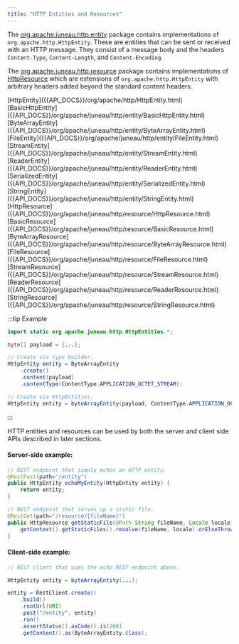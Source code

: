 ```yaml
---
title: "HTTP Entities and Resources"
---
```


The [org.apache.juneau.http.entity]({{API_DOCS}}/org/apache/juneau/http/entity.html) package contains implementations of
`org.apache.http.HttpEntity`.
These are entities that can be sent or received with an HTTP message.
They consist of a message body and the headers `Content-Type`, `Content-Length`, and `Content-Encoding`.

The [org.apache.juneau.http.resource]({{API_DOCS}}/org/apache/juneau/http/resource.html) package contains implementations of [HttpResource]({{API_DOCS}}/org/apache/juneau/http/resource/HttpResource.html) which are extensions of `org.apache.http.HttpEntity` with arbitrary headers added beyond the standard content headers.

<tree>
<node-0><java-interface>[HttpEntity]({{API_DOCS}}/org/apache/http/HttpEntity.html)</java-interface></node-0>
<node-1><java-class>[BasicHttpEntity]({{API_DOCS}}/org/apache/juneau/http/entity/BasicHttpEntity.html)</java-class></node-1>
<node-2><javac-class>[ByteArrayEntity]({{API_DOCS}}/org/apache/juneau/http/entity/ByteArrayEntity.html)</javac-class> <javac-class>[FileEntity]({{API_DOCS}}/org/apache/juneau/http/entity/FileEntity.html)</javac-class> <javac-class>[StreamEntity]({{API_DOCS}}/org/apache/juneau/http/entity/StreamEntity.html)</javac-class> <javac-class>[ReaderEntity]({{API_DOCS}}/org/apache/juneau/http/entity/ReaderEntity.html)</javac-class> <javac-class>[SerializedEntity]({{API_DOCS}}/org/apache/juneau/http/entity/SerializedEntity.html)</javac-class> <javac-class>[StringEntity]({{API_DOCS}}/org/apache/juneau/http/entity/StringEntity.html)</javac-class></node-2>
<node-1><java-interface>[HttpResource]({{API_DOCS}}/org/apache/juneau/http/resource/HttpResource.html)</java-interface></node-1>
<node-2><java-class>[BasicResource]({{API_DOCS}}/org/apache/juneau/http/resource/BasicResource.html)</java-class></node-2>
<node-3><javac-class>[ByteArrayResource]({{API_DOCS}}/org/apache/juneau/http/resource/ByteArrayResource.html)</javac-class> <javac-class>[FileResource]({{API_DOCS}}/org/apache/juneau/http/resource/FileResource.html)</javac-class> <javac-class>[StreamResource]({{API_DOCS}}/org/apache/juneau/http/resource/StreamResource.html)</javac-class> <javac-class>[ReaderResource]({{API_DOCS}}/org/apache/juneau/http/resource/ReaderResource.html)</javac-class> <javac-class>[StringResource]({{API_DOCS}}/org/apache/juneau/http/resource/StringResource.html)</javac-class></node-3>
</tree>

:::tip Example
```java
import static org.apache.juneau.http.HttpEntities.*;

byte[] payload = {...};

// Create via type builder.
HttpEntity entity = ByteArrayEntity
    .create()
    .content(payload)
    .contentType(ContentType.APPLICATION_OCTET_STREAM);

// Create via HttpEntities.
HttpEntity entity = byteArrayEntity(payload, ContentType.APPLICATION_OCTET_STREAM);
```
:::

HTTP entities and resources can be used by both the server and client side APIs described in later sections.

#### Server-side example:

```java
// REST endpoint that simply echos an HTTP entity.
@RestPost(path="/entity")
public HttpEntity echoMyEntity(HttpEntity entity) {
    return entity;
}

// REST endpoint that serves up a static file.
@RestGet(path="/resource/{fileName}")
public HttpResource getStaticFile(@Path String fileName, Locale locale) {
    getContext().getStaticFiles().resolve(fileName, locale).orElseThrow(NotFound::new);
}
```

#### Client-side example:

```java
// REST client that uses the echo REST endpoint above.

HttpEntity entity = byteArrayEntity(...);

entity = RestClient.create()
    .build()
    .rootUrl(URI)
    .post("/entity", entity)
    .run()
    .assertStatus().asCode().is(200)
    .getContent().as(ByteArrayEntity.class);
```

